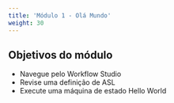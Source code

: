 ```yaml
---
title: 'Módulo 1 - Olá Mundo'
weight: 30
---
```


## Objetivos do módulo

- Navegue pelo Workflow Studio
- Revise uma definição de ASL
- Execute uma máquina de estado Hello World
